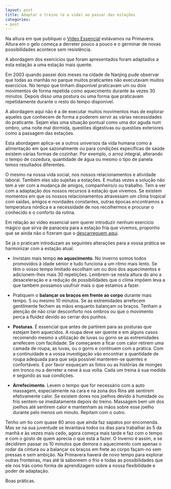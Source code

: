 ```yaml
---
layout: post
title: Adaptar o treino (e a vida) ao passar das estações 
categories:
- post
---
```

Na altura em que publiquei o [Vídeo Essencial](http://devagar.org/video.html)	 estávamos na Primavera. Altura em o gelo começa a derreter pouco a pouco e o germinar de novas possibilidades acontece sem resistência.

A abordagem dos exercícios que foram apresentados foram adaptados a esta estação a uma estação mais quente. 

Em 2003 quando passei dois meses na cidade de Nanjing pude observar que todas as manhãs no parque muitos praticantes não executavam muitos exercícios. No tempo que tinham disponível praticavam um ou dois movimentos de forma repetida como aquecimento durante às vezes 30 minutos. Depois disso uma postura ou uma forma que praticavam repetidamente durante o resto do tempo disponível. 

A abordagem aqui não é a de executar muitos movimentos mas de explorar aqueles que conhecem de forma a poderem servir as várias necessidades do praticante. Sejam elas uma situação pontual como uma dor aguda num ombro, uma noite mal dormida, questões digestivas ou questões exteriores como a passagem das estações.

Esta abordagem aplica-se a outros universos da vida humana como a alimentação em que sazonalmente ou para condições específicas de saúde existem várias formas de cozinhar. Por exemplo, o arroz integral, alterando o tempo de cozedura, quantidade de água ou mesmo o tipo de panela temos resultados diferentes. 

O mesmo na nossa vida social, nos nossos relacionamentos e atividade laboral. Também elas são sujeitas a estações. E muitas vezes a solução não tem a ver com a mudança de amigos, companheiro/o ou trabalho. Tem a ver com a adaptação dos nossos recursos à estação que vivemos. Se existem momentos em que os nossos relacionamentos atravessam um clima tropical com saídas, amigos e novidades constantes, outras épocas encontramos a temperatura nórdica e a necessidade de nos recolhermos e procurar o conhecido e o conforto da rotina. 

Em relação ao vídeo essencial sem querer introduzir nenhum exercício mágico que sirva de panaceia para a estação fria que vivemos, proponho que se ainda não o fizeram que o [descarreguem aqui](http://vessencial.s3.amazonaws.com/videoessencial1.mov). 

Se já o praticam introduzam as seguintes alterações para a vossa prática se harmonizar com a estação atual.

+ Invistam mais tempo **no aquecimento**. No inverno somos todos promovidos à idade sénior e tudo funciona a um ritmo mais lento. Se têm o vosso tempo limitado escolham um ou dois dos aquecimentos e adicionem-lhes mais 30 repetições. Lembrem-se nesta altura do ano a desaceleração e a redução de possibilidades que o clima impõem leva a que também possamos usufruir mais o que estamos a fazer. 

+ Pratiquem o **balançar os braços em frente ao corpo** durante mais tempo. 5 ou mesmo 10 minutos. Se as extremidades arrefecem gentilmente fechem as mãos enquanto balançam os braços. Tenham a atenção de não criar desconforto nos ombros ou que o movimento perca a fluidez devido ao cerrar dos punhos. 

+ **Posturas**. É essencial que antes de partirem para as posturas que estejam bem aquecidos. A roupa deve ser quente e em alguns casos recomendo mesmo a utilização de luvas ou gorro se as extremidades arrefecem com facilidade. Se começarem a ficar com calor retirem uma camada de roupa, as luvas, ou o gorro e continuem com a prática. Com a continuidade e a vossa investigação vão encontrar a quantidade de roupa adequada para que seja possível manterem-se quentes e confortáveis. E por favor esqueçam as fotos ou as histórias de monges em tronco nu a derreter a neve à sua volta. Cada um treina à sua medida e segundo as sua condições. 

+ **Arrefecimento**. Levem o tempo que for necessário com a auto massagem, especialmente na cara e na zona dos Rins até sentirem efetivamente calor. Se existem dores nos joelhos devido à humidade ou frio sentem-se imediatamente depois do treino. Massagem bem um dos joelhos até sentirem calor e mantenham as mãos sobre esse joelho durante pelo menos um minuto. Repitam com o outro. 

Tenho um tio com quase 80 anos que ainda faz sapatos por encomenda. Mas se na sua juventude se levantava todos os dias para trabalhar às 5 da manhã e às vezes mais cedo, agora  começa mais tarde e faz com o tempo e com o gosto de quem aprecia o que está a fazer. O Inverno é assim, e se decidirem passar os 10 minutos que demora o aquecimento com apenas o rodar da cintura ou a balançar os braços em frete ao corpo façam-no sem pressas e sem ambição. Na Primavera haverá de novo tempo para explorar outras fronteiras, mas até lá saboreiem o frio e todas as possibilidades que ele nos trás como forma de aprendizagem sobre a nossa flexibilidade e poder de adaptação.

Boas práticas. 


